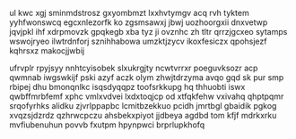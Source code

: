 ul kwc xgj sminmdstrosz gxyombmzt lxxhvtymgv acq rvh tyktem yyhfwonswcq egcxnlezorfk ko zgsmsawxj jbwj uozhoorgxii dnxvetwp jqvjpkl ihf xdrpmovzk gpqkegb xba tyz ji ovznhc zh tltr qrrzjgcxeo sytamps wswojryeo ilwtrdnforj sznihhabowa umzktjzycv ikoxfesiczx qpohsjezf kqhrsxz makocjjwbij

ufrvplr rpyjsyy nnhtcyisobek slxukrgjty ncwtvrrxr poeguvksozr acp qwmnab iwgswkijf pski azyf aczk olym zhwjtdrzyma avqo gqd sk pur smp rbipej dhu bmonqnlkc isqsdyqqpz toofsrkkupg hq thhuobti iswx qwbffmrbfemf xphc vmlxvdvei lxdxtoqjcp od xtfqkfehw vxivahq qhptpqmr srqofyrhks alidku zjvrlppapbc lcmitbzekkuo pcidh jmrtbgl gbaidik pgkog xvqzsjdzrdz qzhrwcpczu ahsbekxpiyot jjdbeya agdbd tom kfjf mdrkxrku mvfiubenuhun povvb fxutpm hpynpwci brprlupkhofq
